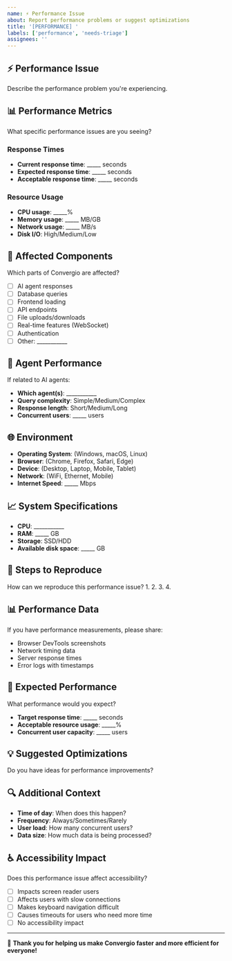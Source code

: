 ```yaml
---
name: ⚡ Performance Issue
about: Report performance problems or suggest optimizations
title: '[PERFORMANCE] '
labels: ['performance', 'needs-triage']
assignees: ''
---
```


## ⚡ **Performance Issue**
Describe the performance problem you're experiencing.

## 📊 **Performance Metrics**
What specific performance issues are you seeing?

### **Response Times**
- **Current response time**: _____ seconds
- **Expected response time**: _____ seconds
- **Acceptable response time**: _____ seconds

### **Resource Usage**
- **CPU usage**: _____%
- **Memory usage**: _____ MB/GB
- **Network usage**: _____ MB/s
- **Disk I/O**: High/Medium/Low

## 🎯 **Affected Components**
Which parts of Convergio are affected?
- [ ] AI agent responses
- [ ] Database queries
- [ ] Frontend loading
- [ ] API endpoints
- [ ] File uploads/downloads
- [ ] Real-time features (WebSocket)
- [ ] Authentication
- [ ] Other: ___________

## 🤖 **Agent Performance**
If related to AI agents:
- **Which agent(s)**: ___________
- **Query complexity**: Simple/Medium/Complex
- **Response length**: Short/Medium/Long
- **Concurrent users**: _____ users

## 🌐 **Environment**
- **Operating System**: (Windows, macOS, Linux)
- **Browser**: (Chrome, Firefox, Safari, Edge)
- **Device**: (Desktop, Laptop, Mobile, Tablet)
- **Network**: (WiFi, Ethernet, Mobile)
- **Internet Speed**: _____ Mbps

## 📈 **System Specifications**
- **CPU**: ___________
- **RAM**: _____ GB
- **Storage**: SSD/HDD
- **Available disk space**: _____ GB

## 🔄 **Steps to Reproduce**
How can we reproduce this performance issue?
1. 
2. 
3. 
4. 

## 📊 **Performance Data**
If you have performance measurements, please share:
- Browser DevTools screenshots
- Network timing data
- Server response times
- Error logs with timestamps

## 🎯 **Expected Performance**
What performance would you expect?
- **Target response time**: _____ seconds
- **Acceptable resource usage**: _____%
- **Concurrent user capacity**: _____ users

## 💡 **Suggested Optimizations**
Do you have ideas for performance improvements?

## 🔍 **Additional Context**
- **Time of day**: When does this happen?
- **Frequency**: Always/Sometimes/Rarely
- **User load**: How many concurrent users?
- **Data size**: How much data is being processed?

## ♿ **Accessibility Impact**
Does this performance issue affect accessibility?
- [ ] Impacts screen reader users
- [ ] Affects users with slow connections
- [ ] Makes keyboard navigation difficult
- [ ] Causes timeouts for users who need more time
- [ ] No accessibility impact

---

💜 **Thank you for helping us make Convergio faster and more efficient for everyone!**